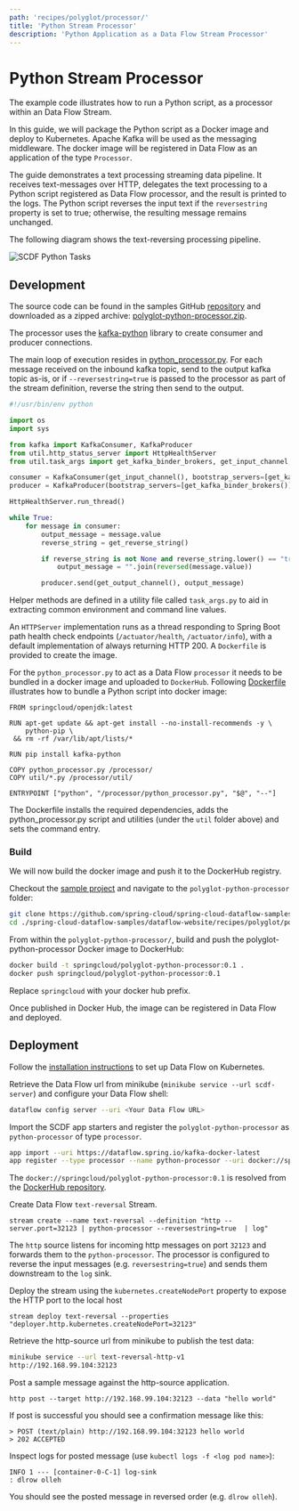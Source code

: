 ```yaml
---
path: 'recipes/polyglot/processor/'
title: 'Python Stream Processor'
description: 'Python Application as a Data Flow Stream Processor'
---
```


# Python Stream Processor

The example code illustrates how to run a Python script, as a processor within an Data Flow Stream.

In this guide, we will package the Python script as a Docker image and deploy to Kubernetes. Apache Kafka will be used as the messaging middleware.
The docker image will be registered in Data Flow as an application of the type `Processor`.

The guide demonstrates a text processing streaming data pipeline. It receives text-messages over HTTP, delegates the text processing to a Python script registered as Data Flow processor, and the result is printed to the logs. The Python script reverses the input text if the `reversestring` property is set to true; otherwise, the resulting message remains unchanged.

The following diagram shows the text-reversing processing pipeline.

![SCDF Python Tasks](images/polyglot-python-processor-architecture.png)

## Development

The source code can be found in the samples GitHub [repository](https://github.com/spring-cloud/spring-cloud-dataflow-samples/tree/master/dataflow-website/recipes/polyglot/polyglot-python-processor) and downloaded as a zipped archive: [polyglot-python-processor.zip](https://github.com/spring-cloud/spring-cloud-dataflow-samples/raw/master/dataflow-website/recipes/polyglot/polyglot-python-processor.zip).

The processor uses the [kafka-python](https://github.com/dpkp/kafka-python) library to create consumer and producer connections.

The main loop of execution resides in [python_processor.py](https://github.com/spring-cloud/spring-cloud-dataflow-samples/blob/master/dataflow-website/recipes/polyglot/polyglot-python-processor/python_processor.py).
For each message received on the inbound kafka topic, send to the output kafka topic as-is, or if `--reversestring=true` is passed to the processor as part of the stream definition, reverse the string then send to the output.

```python
#!/usr/bin/env python

import os
import sys

from kafka import KafkaConsumer, KafkaProducer
from util.http_status_server import HttpHealthServer
from util.task_args import get_kafka_binder_brokers, get_input_channel, get_output_channel, get_reverse_string

consumer = KafkaConsumer(get_input_channel(), bootstrap_servers=[get_kafka_binder_brokers()])
producer = KafkaProducer(bootstrap_servers=[get_kafka_binder_brokers()])

HttpHealthServer.run_thread()

while True:
    for message in consumer:
        output_message = message.value
        reverse_string = get_reverse_string()

        if reverse_string is not None and reverse_string.lower() == "true":
            output_message = "".join(reversed(message.value))

        producer.send(get_output_channel(), output_message)
```

Helper methods are defined in a utility file called `task_args.py` to aid in extracting common environment and command line values.

An `HTTPServer` implementation runs as a thread responding to Spring Boot path health check endpoints (`/actuator/health`, `/actuator/info`), with a default implementation of always returning HTTP 200. A `Dockerfile` is provided to create the image.

For the `python_processor.py` to act as a Data Flow `processor` it needs to be bundled in a docker image and uploaded to `DockerHub`. Following [Dockerfile](https://github.com/spring-cloud/spring-cloud-dataflow-samples/blob/master/dataflow-website/recipes/polyglot/polyglot-python-processor/Dockerfile) illustrates how to bundle a Python script into docker image:

```docker
FROM springcloud/openjdk:latest

RUN apt-get update && apt-get install --no-install-recommends -y \
    python-pip \
 && rm -rf /var/lib/apt/lists/*

RUN pip install kafka-python

COPY python_processor.py /processor/
COPY util/*.py /processor/util/

ENTRYPOINT ["python", "/processor/python_processor.py", "$@", "--"]
```

The Dockerfile installs the required dependencies, adds the python_processor.py script and utilities (under the `util` folder above) and sets the command entry.

### Build

We will now build the docker image and push it to the DockerHub registry.

Checkout the [sample project](https://github.com/spring-cloud/spring-cloud-dataflow-samples) and navigate to the `polyglot-python-processor` folder:

```bash
git clone https://github.com/spring-cloud/spring-cloud-dataflow-samples
cd ./spring-cloud-dataflow-samples/dataflow-website/recipes/polyglot/polyglot-python-processor/
```

From within the `polyglot-python-processor/`, build and push the polyglot-python-processor Docker image to DockerHub:

```bash
docker build -t springcloud/polyglot-python-processor:0.1 .
docker push springcloud/polyglot-python-processor:0.1
```

<!--TIP-->

Replace `springcloud` with your docker hub prefix.

<!--END_TIP-->

Once published in Docker Hub, the image can be registered in Data Flow and deployed.

## Deployment

Follow the [installation instructions](%currentPath%/installation/kubernetes/) to set up Data Flow on Kubernetes.

Retrieve the Data Flow url from minikube (`minikube service --url scdf-server`) and configure your Data Flow shell:

```bash
dataflow config server --uri <Your Data Flow URL>
```

Import the SCDF app starters and register the `polyglot-python-processor` as `python-processor` of type `processor`.

```bash
app import --uri https://dataflow.spring.io/kafka-docker-latest
app register --type processor --name python-processor --uri docker://springcloud/polyglot-python-processor:0.1
```

The `docker://springcloud/polyglot-python-processor:0.1` is resolved from the [DockerHub repository](https://hub.docker.com/r/springcloud/polyglot-python-processor).

Create Data Flow `text-reversal` Stream.

```
stream create --name text-reversal --definition "http --server.port=32123 | python-processor --reversestring=true  | log"
```

The `http` source listens for incoming http messages on port `32123` and forwards them to the `python-processor`. The processor is configured to reverse the input messages (e.g. `reversestring=true`) and sends them downstream to the `log` sink.

Deploy the stream using the `kubernetes.createNodePort` property to expose the HTTP port to the local host

```
stream deploy text-reversal --properties "deployer.http.kubernetes.createNodePort=32123"
```

Retrieve the http-source url from minikube to publish the test data:

```bash
minikube service --url text-reversal-http-v1
http://192.168.99.104:32123
```

Post a sample message against the http-source application.

```
http post --target http://192.168.99.104:32123 --data "hello world"
```

If post is successful you should see a confirmation message like this:

```
> POST (text/plain) http://192.168.99.104:32123 hello world
> 202 ACCEPTED
```

Inspect logs for posted message (use `kubectl logs -f <log pod name>`):

```
INFO 1 --- [container-0-C-1] log-sink                                 : dlrow olleh
```

You should see the posted message in reversed order (e.g. `dlrow olleh`).
